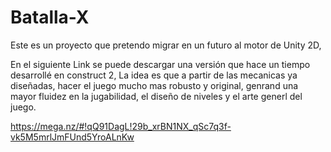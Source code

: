 # Batalla-X
Este es un proyecto que pretendo migrar en un futuro al motor de Unity 2D,  

En el siguiente Link se puede descargar una versión que hace un tiempo desarrollé en construct 2, La idea es que a partir de las mecanicas ya diseñadas, hacer el juego mucho mas robusto y original, genrand una mayor fluidez en la jugabilidad, el diseño de niveles y el arte generl del juego.

https://mega.nz/#!qQ91DagL!29b_xrBN1NX_qSc7q3f-vk5M5mrlJmFUnd5YroALnKw
